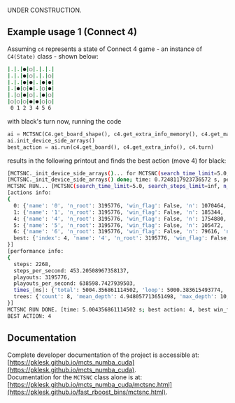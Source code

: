 UNDER CONSTRUCTION.

## Example usage 1 (Connect 4)
Assuming `c4` represents a state of Connect 4 game - an instance of `C4(State)` class - shown below:
```bash
|.|.|●|○|.|.|.|
|.|.|●|○|.|.|○|
|.|.|●|●|.|●|●|
|.|●|○|●|.|○|●|
|.|○|●|○|.|●|○|
|○|○|○|●|●|○|○|
 0 1 2 3 4 5 6 
```
with black's turn now, running the code
```python
ai = MCTSNC(C4.get_board_shape(), c4.get_extra_info_memory(), c4.get_max_actions())
ai.init_device_side_arrays()
best_action = ai.run(c4.get_board(), c4.get_extra_info(), c4.turn)
```
results in the following printout and finds the best action (move 4) for black:
```bash
[MCTSNC._init_device_side_arrays()... for MCTSNC(search_time_limit=5.0, search_steps_limit=inf, n_trees=8, n_playouts=128, variant='acp_prodigal', device_memory=2.0, ucb_c=2.0, seed: 0)]
[MCTSNC._init_device_side_arrays() done; time: 0.7248117923736572 s, per_state_memory: 95 B,  calculated max_tree_size: 2825549]
MCTSNC RUN... [MCTSNC(search_time_limit=5.0, search_steps_limit=inf, n_trees=8, n_playouts=128, variant='acp_prodigal', device_memory=2.0, ucb_c=2.0, seed: 0)]
[actions info:
{
  0: {'name': '0', 'n_root': 3195776, 'win_flag': False, 'n': 1070464, 'n_wins': 996419, 'q': 0.930829061042688, 'ucb': 0.9383100896251532},
  1: {'name': '1', 'n_root': 3195776, 'win_flag': False, 'n': 185344, 'n_wins': 164757, 'q': 0.8889254575276243, 'ucb': 0.9069041490759143},
  4: {'name': '4', 'n_root': 3195776, 'win_flag': False, 'n': 1754880, 'n_wins': 1721240, 'q': 0.980830598103574, 'ucb': 0.9866734332771923},
  5: {'name': '5', 'n_root': 3195776, 'win_flag': False, 'n': 105472, 'n_wins': 91863, 'q': 0.8709704945388349, 'ucb': 0.8948034969310324},
  6: {'name': '6', 'n_root': 3195776, 'win_flag': False, 'n': 79616, 'n_wins': 68403, 'q': 0.8591614750803859, 'ucb': 0.8865928243658935},
  best: {'index': 4, 'name': '4', 'n_root': 3195776, 'win_flag': False, 'n': 1754880, 'n_wins': 1721240, 'q': 0.980830598103574, 'ucb': 0.9866734332771923}
}]
[performance info:
{
  steps: 2268,
  steps_per_second: 453.20508967358137,
  playouts: 3195776,
  playouts_per_second: 638598.7427939503,
  times_[ms]: {'total': 5004.356861114502, 'loop': 5000.383615493774, 'reduce_over_trees': 0.9992122650146484, 'reduce_over_actions': 0.9791851043701172, 'mean_loop': 2.2047546805528104, 'mean_select': 0.23814662633959788, 'mean_expand': 0.45445472054590835, 'mean_playout': 1.0848981993538993, 'mean_backup': 0.4192572842619827},
  trees: {'count': 8, 'mean_depth': 4.948057713651498, 'max_depth': 10, 'mean_size': 1126.25, 'max_size': 2322}
}]
MCTSNC RUN DONE. [time: 5.004356861114502 s; best action: 4, best win_flag: False best n: 1754880, best n_wins: 1721240, best q: 0.980830598103574]
BEST ACTION: 4
```

## Documentation
Complete developer documentation of the project is accessible at: [https://pklesk.github.io/mcts_numba_cuda](https://pklesk.github.io/mcts_numba_cuda). <br/>
Documentation for the `MCTSNC` class alone is at: [https://pklesk.github.io/mcts_numba_cuda/mctsnc.html](https://pklesk.github.io/fast_rboost_bins/mctsnc.html).
